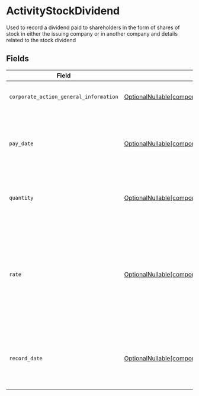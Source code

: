 # ActivityStockDividend

Used to record a dividend paid to shareholders in the form of shares of stock in either the issuing company or in another company and details related to the stock dividend


## Fields

| Field                                                                                                                                                                    | Type                                                                                                                                                                     | Required                                                                                                                                                                 | Description                                                                                                                                                              | Example                                                                                                                                                                  |
| ------------------------------------------------------------------------------------------------------------------------------------------------------------------------ | ------------------------------------------------------------------------------------------------------------------------------------------------------------------------ | ------------------------------------------------------------------------------------------------------------------------------------------------------------------------ | ------------------------------------------------------------------------------------------------------------------------------------------------------------------------ | ------------------------------------------------------------------------------------------------------------------------------------------------------------------------ |
| `corporate_action_general_information`                                                                                                                                   | [OptionalNullable[components.ActivityStockDividendCorporateActionGeneralInformation]](../../models/components/activitystockdividendcorporateactiongeneralinformation.md) | :heavy_minus_sign:                                                                                                                                                       | Common fields for corporate actions                                                                                                                                      |                                                                                                                                                                          |
| `pay_date`                                                                                                                                                               | [OptionalNullable[components.ActivityStockDividendPayDate]](../../models/components/activitystockdividendpaydate.md)                                                     | :heavy_minus_sign:                                                                                                                                                       | The anticipated payment date at the depository                                                                                                                           | {<br/>"day": 14,<br/>"month": 5,<br/>"year": 2024<br/>}                                                                                                                  |
| `quantity`                                                                                                                                                               | [OptionalNullable[components.ActivityStockDividendQuantity]](../../models/components/activitystockdividendquantity.md)                                                   | :heavy_minus_sign:                                                                                                                                                       | The position on which the corporate action was paid                                                                                                                      | {<br/>"value": "0.25"<br/>}                                                                                                                                              |
| `rate`                                                                                                                                                                   | [OptionalNullable[components.ActivityRate]](../../models/components/activityrate.md)                                                                                     | :heavy_minus_sign:                                                                                                                                                       | The rate (raw value, not a percentage, example: 50% will be .5 in this field) at which shares will be disbursed to the shareholder                                       | {<br/>"value": "0.25"<br/>}                                                                                                                                              |
| `record_date`                                                                                                                                                            | [OptionalNullable[components.ActivityStockDividendRecordDate]](../../models/components/activitystockdividendrecorddate.md)                                               | :heavy_minus_sign:                                                                                                                                                       | The date on which positions are recorded in order to calculate entitlement                                                                                               | {<br/>"day": 14,<br/>"month": 5,<br/>"year": 2024<br/>}                                                                                                                  |